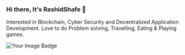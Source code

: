 ### Hi there, It's RashidShafe 👋

<!--
**RashidShafe/RashidShafe** is a ✨ _special_ ✨ repository because its `README.md` (this file) appears on your GitHub profile.

Here are some ideas to get you started:

- 🔭 I’m currently working on ...
- 🌱 I’m currently learning ...
- 👯 I’m looking to collaborate on ...
- 🤔 I’m looking for help with ...
- 💬 Ask me about ...
- 📫 How to reach me: ...
- 😄 Pronouns: ...
- ⚡ Fun fact: ...
-->
Interested in Blockchain, Cyber Security and Decentralized Application Development.
Love to do Problem solving, Travelling, Eating & Playing games.

<img src="https://tryhackme-badges.s3.amazonaws.com/mrshafe.png" alt="Your Image Badge" />
